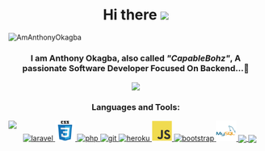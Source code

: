 <!--### Hi there 👋 -->
 <h1 align="center">Hi there <img src="https://raw.githubusercontent.com/MartinHeinz/MartinHeinz/master/wave.gif" width="40px"></h1>
<p align="left"> <img src="https://komarev.com/ghpvc/?username=AmAnthonyOkagba&label=Profile%20views&color=0e75b6&style=flat" alt="AmAnthonyOkagba" /> </p>
<h3 align="center">I am Anthony Okagba, also called <i>"CapableBohz"</i>, A passionate Software Developer Focused On Backend...🚀</h3>
<!-- **AmAnthonyOkagba/AmAnthonyOkagba** is a ✨ _special_ ✨ repository because its `README.md` (this file) appears on your GitHub profile. -->
<!--
Here are some ideas to get you started:

- 🔭 I’m currently working on ...
- 🌱 I’m currently learning ...
- 👯 I’m looking to collaborate on ...
- 🤔 I’m looking for help with ...
- 💬 Ask me about ...
- 📫 How to reach me: ...
- ⚡ Fun fact: ...
-->
<!-- - 😄 Pronouns: He/Him  -->
<!-- <img align="center" src="https://github-readme-stats.vercel.app/api/top-langs/?username=AmAnthonyOkagba&theme=default" />
<hr>

[![willianrod's wakatime stats](https://github-readme-stats.vercel.app/api/wakatime?username=AmAnthonyOkagba)](https://github.com/anuraghazra/github-readme-stats)

<hr>

![Anurag's GitHub stats](https://github-readme-stats.vercel.app/api?username=AmAnthonyOkagba&theme=dark&show_icons=true) -->
<!-- [![trophy](https://github-profile-trophy.vercel.app/?username=AmAnthonyOkagba)](https://github.com/AmAnthonyOkagba) -->
<!-- <p align ="center"><img align="center" src="https://github.com/anuraghazra/github-readme-stats"></p> -->
<p align="center"><img align="center" src="https://github-profile-trophy.vercel.app/?username=AmAnthonyOkagba" /></p>
</a>
<h3 align="center">Languages and Tools:</h3>
<p align="center"> <a href="https://www.laravel.com" target="_blank"> <img src="https://github.com/laravel/art/blob/master/laravel-logo.png" alt="laravel" width="40" height="40"/> </a> <a href="https://www.w3schools.com/css/" target="_blank"> <img src="https://raw.githubusercontent.com/devicons/devicon/master/icons/css3/css3-original-wordmark.svg" alt="css3" width="40" height="40"/> </a> <a href="https://www.php.com/" target="_blank"> <img src="https://github.com/panique/php-logo/blob/master/php-logo.png" alt="php" width="40" height="40"/> <a href="https://git-scm.com/" target="_blank"> <img src="https://www.vectorlogo.zone/logos/git-scm/git-scm-icon.svg" alt="git" width="40" height="40"/> </a> <a href="https://heroku.com" target="_blank"> <img src="https://www.vectorlogo.zone/logos/heroku/heroku-icon.svg" alt="heroku" width="40" height="40"/> </a> <a href="https://developer.mozilla.org/en-US/docs/Web/JavaScript" target="_blank"> <img src="https://raw.githubusercontent.com/devicons/devicon/master/icons/javascript/javascript-original.svg" alt="javascript" width="40" height="40"/> </a> <a href="https://materializecss.com/" target="_blank"> <img src="https://camo.githubusercontent.com/84746920d1a9906680c387b3cc8753ee842e996fc8915abd295011e15b594b74/68747470733a2f2f676574626f6f7473747261702e636f6d2f646f63732f352e312f6173736574732f6272616e642f626f6f7473747261702d6c6f676f2d736861646f772e706e67" alt="bootstrap" width="40" height="40"/> </a> <a href="https://www.mysql.com/" target="_blank"> <img src="https://raw.githubusercontent.com/devicons/devicon/master/icons/mysql/mysql-original-wordmark.svg" alt="mysql" width="40" height="40"/> </a> 
<!-- **🎉 Stats** -->

<!-- <a align="center">![GitHub streak stats](https://github-readme-streak-stats.herokuapp.com/?user=AmAnthonyOkagba)</a> -->


<a href="https://github.com/anuraghazra/github-readme-stats">
<img align="left" src="https://github-readme-stats.vercel.app/api?username=AmAnthonyOkagba&count_private=true&show_icons=true&theme=default" />
</a>
<a href="https://github.com/anuraghazra/convoychat">
<img align="center" src="https://github-readme-stats.vercel.app/api/top-langs/?username=AmAnthonyOkagba&layout=compact&theme=default" />
</a>
<!--   <hr> -->
<a href="">
  <img align="center" src="https://github-readme-streak-stats.herokuapp.com/?user=AmAnthonyOkagba"/>
 </a>
<!--   <a href=""> -->
<!--   <img align ="right" src="https://github-readme-stats.vercel.app/api/wakatime?username=AmAnthonyOkagba" alt="Jokes Card" /> -->
    
<!-- [![willianrod's wakatime stats](https://github-readme-stats.vercel.app/api/wakatime?username=AmAnthonyOkagba)](https://github.com/anuraghazra/github-readme-stats) -->
